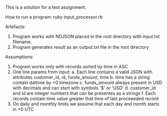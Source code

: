 This is a solution for a test assignment.

How to run a program:
  ruby input_processor.rb

Artefacts:
1. Program works with NDJSON placed in the root directory with input.txt filename.
2. Program generates result as an output.txt file in the root directory

Assumptions:
1. Program works only with records sorted by time in ASC
2. One line params from input:
    a. Each line contains a valid JSON with attributes customer_id, id, funds_amount, time
    b. time has a string contain dattime by +0 timezone
    c. funds_amount always present in USD with decimals and can start with symbols '$' or 'USD'
    d. customer_id and id are integer numbers that can be presentes as a strings
    f. Each records contain time value greater that time of last proceeeded record
3. On daily and monthly limits we assume that each day and month starts in +0 UTC